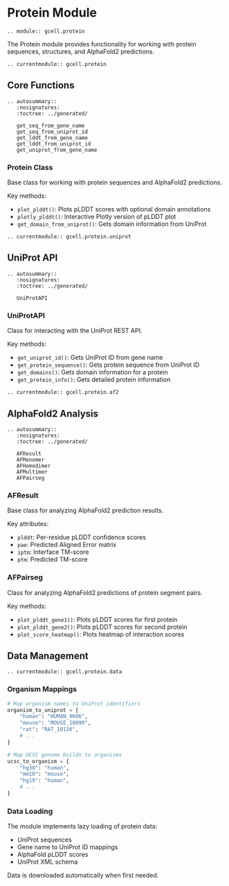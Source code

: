 # Protein Module

```{eval-rst}
.. module:: gcell.protein
```

The Protein module provides functionality for working with protein sequences, structures, and AlphaFold2 predictions.

```{eval-rst}
.. currentmodule:: gcell.protein
```

## Core Functions

```{eval-rst}
.. autosummary::
   :nosignatures:
   :toctree: ../generated/

   get_seq_from_gene_name
   get_seq_from_uniprot_id
   get_lddt_from_gene_name
   get_lddt_from_uniprot_id
   get_uniprot_from_gene_name
```

### Protein Class

Base class for working with protein sequences and AlphaFold2 predictions.

Key methods:
- `plot_plddt()`: Plots pLDDT scores with optional domain annotations
- `plotly_plddt()`: Interactive Plotly version of pLDDT plot
- `get_domain_from_uniprot()`: Gets domain information from UniProt

```{eval-rst}
.. currentmodule:: gcell.protein.uniprot
```

## UniProt API

```{eval-rst}
.. autosummary::
   :nosignatures:
   :toctree: ../generated/

   UniProtAPI
```

### UniProtAPI

Class for interacting with the UniProt REST API.

Key methods:
- `get_uniprot_id()`: Gets UniProt ID from gene name
- `get_protein_sequence()`: Gets protein sequence from UniProt ID
- `get_domains()`: Gets domain information for a protein
- `get_protein_info()`: Gets detailed protein information

```{eval-rst}
.. currentmodule:: gcell.protein.af2
```

## AlphaFold2 Analysis

```{eval-rst}
.. autosummary::
   :nosignatures:
   :toctree: ../generated/

   AFResult
   AFMonomer
   AFHomodimer
   AFMultimer
   AFPairseg
```

### AFResult

Base class for analyzing AlphaFold2 prediction results.

Key attributes:
- `plddt`: Per-residue pLDDT confidence scores
- `pae`: Predicted Aligned Error matrix
- `iptm`: Interface TM-score
- `ptm`: Predicted TM-score

### AFPairseg

Class for analyzing AlphaFold2 predictions of protein segment pairs.

Key methods:
- `plot_plddt_gene1()`: Plots pLDDT scores for first protein
- `plot_plddt_gene2()`: Plots pLDDT scores for second protein
- `plot_score_heatmap()`: Plots heatmap of interaction scores

## Data Management

```{eval-rst}
.. currentmodule:: gcell.protein.data
```

### Organism Mappings

```python
# Map organism names to UniProt identifiers
organism_to_uniprot = {
    "human": "HUMAN_9606",
    "mouse": "MOUSE_10090",
    "rat": "RAT_10116",
    # ...
}

# Map UCSC genome builds to organisms
ucsc_to_organism = {
    "hg38": "human",
    "mm10": "mouse",
    "hg19": "human",
    # ...
}
```

### Data Loading

The module implements lazy loading of protein data:
- UniProt sequences
- Gene name to UniProt ID mappings
- AlphaFold pLDDT scores
- UniProt XML schema

Data is downloaded automatically when first needed.
